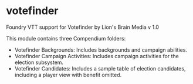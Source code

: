 # votefinder
Foundry VTT support for Votefinder by Lion's Brain Media
v 1.0

This module contains three Compendium folders:
* Votefinder Backgrounds: Includes backgrounds and campaign abilities.
* Votefinder Campaign Activities: Includes campaign activities for the election subsystem.
* Votefinder Candidates: Includes a sample table of election candidates, including a player view with benefit omitted.
